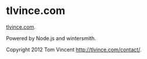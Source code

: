# tlvince.com

[tlvince.com][1].

Powered by Node.js and wintersmith.

Copyright 2012 Tom Vincent <http://tlvince.com/contact/>.

  [1]: http://tlvince.com
